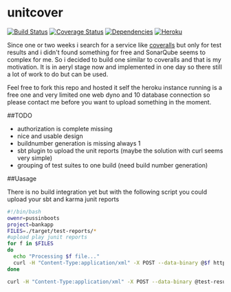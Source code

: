 unitcover
=======
[![Build Status](https://travis-ci.org/pussinboots/unitcover.svg?branch=master)](https://travis-ci.org/pussinboots/unitcover)
[![Coverage Status](https://img.shields.io/coveralls/pussinboots/unitcover.svg)](https://coveralls.io/r/pussinboots/unitcover?branch=master)
[![Dependencies](https://david-dm.org/pussinboots/unitcover.png)](https://david-dm.org/pussinboots/unitcover)
[![Heroku](http://heroku-badge.heroku.com/?app=unitcover)](https://unitcover.herokuapp.com)


Since  one or two weeks i search for a service like [coveralls]() but only for test results and i didn't found something for free and
SonarQube seems to complex for me. So i decided to build one similar to coveralls and that is my motivation. It is in aeryl stage now and implemented in one day so there still a lot of work to do but can be used.

Feel free to fork this repo and hosted it self the heroku instance running is a free one and very limited one web dyno and 10 database connection so please contact me before you want to upload something in the moment.

##TODO
* authorization is complete missing
* nice and usable design
* buildnumber generation is missing always 1
* sbt plugin to upload the unit reports (maybe the solution with curl seems very simple)
* grouping of test suites to one build (need build number generation)

##Uasage

There is no build integration yet but with the following script you could upload your sbt and karma junit reports
```bash
#!/bin/bash
owenr=pussinboots
project=bankapp
FILES=./target/test-reports/*
#upload play junit reports
for f in $FILES
do
  echo "Processing $f file..."
  curl -H "Content-Type:application/xml" -X POST --data-binary @$f http://unitcover.heroku.com/api/$owner/$project
done

curl -H "Content-Type:application/xml" -X POST --data-binary @test-result.xml http://unitcover.heroku.com/api/$owner/$project
```
